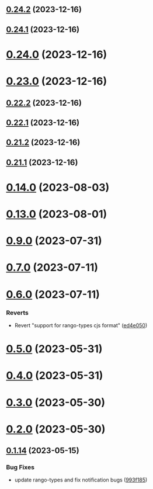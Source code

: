 ## [0.24.2](https://github.com/yeager-eren/rango-client/compare/provider-tokenpocket@0.24.1...provider-tokenpocket@0.24.2) (2023-12-16)



## [0.24.1](https://github.com/yeager-eren/rango-client/compare/provider-tokenpocket@0.24.0...provider-tokenpocket@0.24.1) (2023-12-16)



# [0.24.0](https://github.com/yeager-eren/rango-client/compare/provider-tokenpocket@0.23.0...provider-tokenpocket@0.24.0) (2023-12-16)



# [0.23.0](https://github.com/yeager-eren/rango-client/compare/provider-tokenpocket@0.22.2...provider-tokenpocket@0.23.0) (2023-12-16)



## [0.22.2](https://github.com/yeager-eren/rango-client/compare/provider-tokenpocket@0.22.1...provider-tokenpocket@0.22.2) (2023-12-16)



## [0.22.1](https://github.com/yeager-eren/rango-client/compare/provider-tokenpocket@0.21.2...provider-tokenpocket@0.22.1) (2023-12-16)



## [0.21.2](https://github.com/yeager-eren/rango-client/compare/provider-tokenpocket@0.21.1-next.68...provider-tokenpocket@0.21.2) (2023-12-16)



## [0.21.1](https://github.com/yeager-eren/rango-client/compare/provider-tokenpocket@0.22.0...provider-tokenpocket@0.21.1) (2023-12-16)



# [0.14.0](https://github.com/rango-exchange/rango-client/compare/provider-tokenpocket@0.13.0...provider-tokenpocket@0.14.0) (2023-08-03)



# [0.13.0](https://github.com/rango-exchange/rango-client/compare/provider-tokenpocket@0.12.0...provider-tokenpocket@0.13.0) (2023-08-01)



# [0.9.0](https://github.com/rango-exchange/rango-client/compare/provider-tokenpocket@0.8.0...provider-tokenpocket@0.9.0) (2023-07-31)



# [0.7.0](https://github.com/rango-exchange/rango-client/compare/provider-tokenpocket@0.6.0...provider-tokenpocket@0.7.0) (2023-07-11)



# [0.6.0](https://github.com/rango-exchange/rango-client/compare/provider-tokenpocket@0.5.0...provider-tokenpocket@0.6.0) (2023-07-11)


### Reverts

* Revert "support for rango-types cjs format" ([ed4e050](https://github.com/rango-exchange/rango-client/commit/ed4e050bfc0dcde7aeffa6b0d73b02080a5721eb))



# [0.5.0](https://github.com/rango-exchange/rango-client/compare/provider-tokenpocket@0.4.0...provider-tokenpocket@0.5.0) (2023-05-31)



# [0.4.0](https://github.com/rango-exchange/rango-client/compare/provider-tokenpocket@0.3.0...provider-tokenpocket@0.4.0) (2023-05-31)



# [0.3.0](https://github.com/rango-exchange/rango-client/compare/provider-tokenpocket@0.2.0...provider-tokenpocket@0.3.0) (2023-05-30)



# [0.2.0](https://github.com/rango-exchange/rango-client/compare/provider-tokenpocket@0.1.15...provider-tokenpocket@0.2.0) (2023-05-30)



## [0.1.14](https://github.com/rango-exchange/rango-client/compare/provider-tokenpocket@0.1.13...provider-tokenpocket@0.1.14) (2023-05-15)


### Bug Fixes

* update rango-types and fix notification bugs ([993f185](https://github.com/rango-exchange/rango-client/commit/993f185e0b8c5e5e15a2c65ba2d85d1f9c8daa90))



